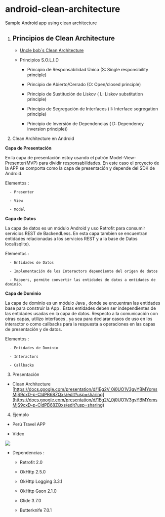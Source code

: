 # android-clean-architecture
Sample Android  app using clean architecture

1. ## Principios de Clean Architecture 

   - [Uncle bob´s Clean Architecture ](https://blog.8thlight.com/uncle-bob/2012/08/13/the-clean-architecture.html)
   
   - Principios S.O.L.I.D
      
      * Principio de Responsabilidad Única (S: Single responsibility principle)
      
      * Principio de Abierto/Cerrado (O: Open/closed principle)
      
      * Principio de Sustitución de Liskov ( L: Liskov substitution principle)
      
      * Principio de Segregación de Interfaces ( I: Interface segregation principle)
      
      * Principio de Inversión de Dependencias ( D: Dependency inversion principle))
         
2. Clean Architecture en Android

 **Capa de Presentación**
 
   En la capa de presentación estoy usando el patrón Model-View-Presenter(MVP) para dividir responsabilidades.
   En este caso el proyecto de la APP se comporta como la  capa de presentación y depende del SDK de Android.
   
   Elementos :
   
      - Presenter
      
      - View
      
      - Model
   
 **Capa de Datos**
 
   La capa de datos es un módulo Android y uso Retrofit para consumir servicios REST de BackendLess. 
   En esta capa tambien se encuentran entidades relacionadas a los servicios REST y a la  base de Datos local(sqlite).
   
   Elementos :
      
      - Entidades de Datos
      
      - Implementación de los Interactors dependiente del origen de datos
      
      - Mappers, permite convertir las entidades de datos a entidades de dominio.
   
   
 **Capa de Dominio**
 
  La capa de dominio es un módulo Java ,  donde se encuentran las entidades base para construir la App . Estas entidades  deben ser independientes de las entidades usadas en la capa de datos.
 Respecto a la comunicación con otras capas, utilizo interfaces , ya sea para declarar casos de uso en los interactor o como callbacks para la respuesta a operaciones en las capas de presentación y de datos.
   
   Elementos :
   
      - Entidades de Dominio
         
      - Interactors
         
      - Callbacks 
         
3. Presentación
  - Clean Architecture [https://docs.google.com/presentation/d/1Eg2V_0j0UO1V3gvYBMYomsMjS9cxD-p-CldPB68ZQxs/edit?usp=sharing](https://docs.google.com/presentation/d/1Eg2V_0j0UO1V3gvYBMYomsMjS9cxD-p-CldPB68ZQxs/edit?usp=sharing)

4. Ejemplo

  - Perú Travel APP
  
  - Video 
  
  ![](https://github.com/emedinaa/android-clean-architecture/blob/master/video.gif?raw=true)
  
  - Dependencias :
  
    - Retrofit 2.0
    
    - OkHttp 2.5.0
    
    - OkHttp Logging 3.3.1
    
    - OkHttp Gson 2.1.0

    - Glide 3.7.0
    
    - Butterknife 7.0.1






